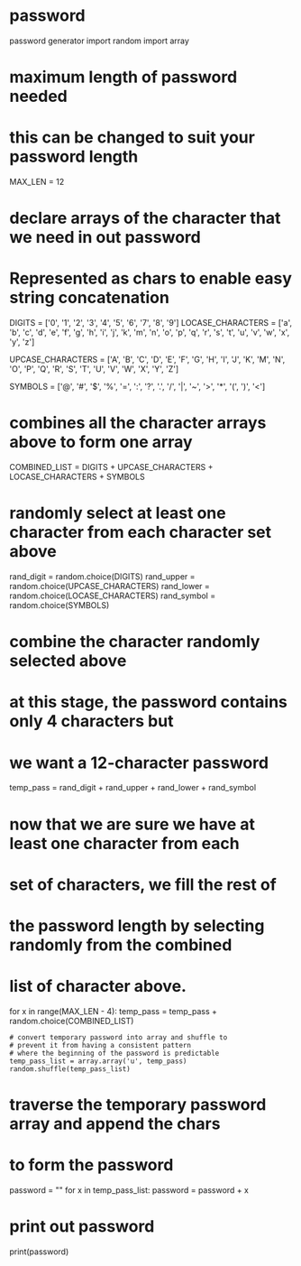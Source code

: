 # password
password generator
import random
import array

# maximum length of password needed
# this can be changed to suit your password length
MAX_LEN = 12

# declare arrays of the character that we need in out password
# Represented as chars to enable easy string concatenation
DIGITS = ['0', '1', '2', '3', '4', '5', '6', '7', '8', '9']
LOCASE_CHARACTERS = ['a', 'b', 'c', 'd', 'e', 'f', 'g', 'h',
					'i', 'j', 'k', 'm', 'n', 'o', 'p', 'q',
					'r', 's', 't', 'u', 'v', 'w', 'x', 'y',
					'z']

UPCASE_CHARACTERS = ['A', 'B', 'C', 'D', 'E', 'F', 'G', 'H',
					'I', 'J', 'K', 'M', 'N', 'O', 'P', 'Q',
					'R', 'S', 'T', 'U', 'V', 'W', 'X', 'Y',
					'Z']

SYMBOLS = ['@', '#', '$', '%', '=', ':', '?', '.', '/', '|', '~', '>',
		'*', '(', ')', '<']

# combines all the character arrays above to form one array
COMBINED_LIST = DIGITS + UPCASE_CHARACTERS + LOCASE_CHARACTERS + SYMBOLS

# randomly select at least one character from each character set above
rand_digit = random.choice(DIGITS)
rand_upper = random.choice(UPCASE_CHARACTERS)
rand_lower = random.choice(LOCASE_CHARACTERS)
rand_symbol = random.choice(SYMBOLS)

# combine the character randomly selected above
# at this stage, the password contains only 4 characters but
# we want a 12-character password
temp_pass = rand_digit + rand_upper + rand_lower + rand_symbol


# now that we are sure we have at least one character from each
# set of characters, we fill the rest of
# the password length by selecting randomly from the combined
# list of character above.
for x in range(MAX_LEN - 4):
	temp_pass = temp_pass + random.choice(COMBINED_LIST)

	# convert temporary password into array and shuffle to
	# prevent it from having a consistent pattern
	# where the beginning of the password is predictable
	temp_pass_list = array.array('u', temp_pass)
	random.shuffle(temp_pass_list)

# traverse the temporary password array and append the chars
# to form the password
password = ""
for x in temp_pass_list:
		password = password + x
		
# print out password
print(password)
